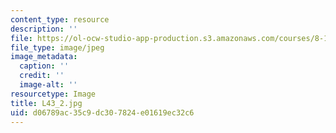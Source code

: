 ```yaml
---
content_type: resource
description: ''
file: https://ol-ocw-studio-app-production.s3.amazonaws.com/courses/8-13-14-experimental-physics-i-ii-junior-lab-fall-2016-spring-2017/d06789ac35c9dc307824e01619ec32c6_L43_2.jpg
file_type: image/jpeg
image_metadata:
  caption: ''
  credit: ''
  image-alt: ''
resourcetype: Image
title: L43_2.jpg
uid: d06789ac-35c9-dc30-7824-e01619ec32c6
---
```

